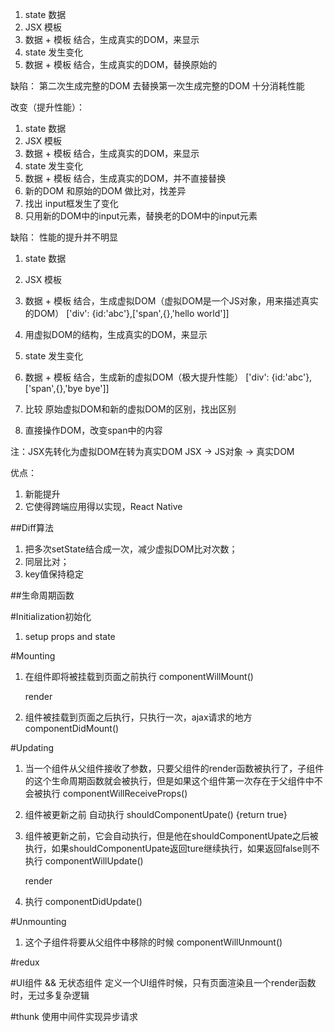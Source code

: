 
1. state 数据
2. JSX 模板
3. 数据 + 模板 结合，生成真实的DOM，来显示
4. state 发生变化
5. 数据 + 模板 结合，生成真实的DOM，替换原始的

缺陷：
第二次生成完整的DOM 去替换第一次生成完整的DOM 十分消耗性能

改变（提升性能）：
1. state 数据
2. JSX 模板
3. 数据 + 模板 结合，生成真实的DOM，来显示
4. state 发生变化
5. 数据 + 模板 结合，生成真实的DOM，并不直接替换
6. 新的DOM 和原始的DOM 做比对，找差异
7. 找出 input框发生了变化
8. 只用新的DOM中的input元素，替换老的DOM中的input元素

缺陷：
性能的提升并不明显
1. state 数据
2. JSX 模板

3. 数据 + 模板 结合，生成虚拟DOM（虚拟DOM是一个JS对象，用来描述真实的DOM）
  ['div': {id:'abc'},['span',{},'hello world']]

4. 用虚拟DOM的结构，生成真实的DOM，来显示

5. state 发生变化
6. 数据 + 模板 结合，生成新的虚拟DOM（极大提升性能）
  ['div': {id:'abc'},['span',{},'bye bye']]
7. 比较 原始虚拟DOM和新的虚拟DOM的区别，找出区别
8. 直接操作DOM，改变span中的内容

注：JSX先转化为虚拟DOM在转为真实DOM
    JSX -> JS对象 -> 真实DOM

优点：
1. 新能提升
2. 它使得跨端应用得以实现，React Native



##Diff算法
1. 把多次setState结合成一次，减少虚拟DOM比对次数；
2. 同层比对；
3. key值保持稳定



##生命周期函数

#Initialization初始化
1. setup props and state

#Mounting
1. 在组件即将被挂载到页面之前执行
    componentWillMount()

    render

2. 组件被挂载到页面之后执行，只执行一次，ajax请求的地方
    componentDidMount()

#Updating
1. 当一个组件从父组件接收了参数，只要父组件的render函数被执行了，子组件的这个生命周期函数就会被执行，但是如果这个组件第一次存在于父组件中不会被执行
    componentWillReceiveProps()

2. 组件被更新之前 自动执行
    shouldComponentUpate() {return true}

3. 组件被更新之前，它会自动执行，但是他在shouldComponentUpate之后被执行，如果shouldComponentUpate返回ture继续执行，如果返回false则不执行
    componentWillUpdate()

    render

4. 执行
    componentDidUpdate()


#Unmounting
1. 这个子组件将要从父组件中移除的时候
    componentWillUnmount()


#redux

#UI组件 && 无状态组件
定义一个UI组件时候，只有页面渲染且一个render函数时，无过多复杂逻辑

#thunk
使用中间件实现异步请求
